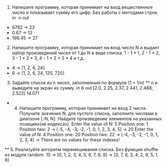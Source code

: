 1. Напишите программу, которая принимает на вход
вещественное число и показывает сумму его цифр.
Без работы с методами строк.
in -> out
- 6782 -> 23
- 0.67 -> 13
- 198.45 -> 27

2. Напишите программу, которая принимает на вход число N
и выдает набор произведений чисел от 1 до N в виде списка.
1 - 1 * 1, 2 - 1 * 2, 3 - 1 * 2 * 3, 4 - 1 * 2 * 3 * 4 и т.д.
- 4 -> [1, 2, 6, 24]
- 6 -> [1, 2, 6, 24, 120, 720]

3. Задайте список из n чисел, заполненный по формуле (1 + 1/n) ** n и выведите на экран их сумму.
in 
6
out
[2.0, 2.25, 2.37, 2.441, 2.488, 2.522]
14.071

* 4. Напишите программу, которая принимает на вход 2 числа.
Получите значение N, для пустого списка, заполните числами в диапзоне [-N, N].
Найдите произведение элементов на указанных позициях(не индексах).
Enter the value of N: 5
Position one: 1
Position two: 2
-> [-5, -4, -3, -2, -1, 0, 1, 2, 3, 4, 5]
-> 20
Enter the value of N: 4
Position one: 20
Position two: 22
-> [-4, -3, -2, -1, 0, 1, 2, 3, 4]
-> There are no values for these indexes!

** 5. Реализуйте алгоритм перемешивания списка.
Без функции shuffle из модуля random.
10
-> [0, 1, 2, 3, 4, 5, 6, 7, 8, 9]
-> [0, 7, 6, 3, 4, 2, 9, 5, 1, 8]